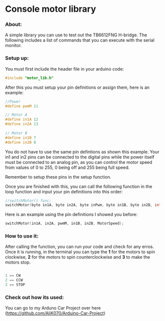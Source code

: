 # Console motor library

### About:

A simple library you can use to test out the TB6612FNG H-bridge. The following includes a list of commands that you can execute with the serial monitor. 

### Setup up: 

You must first include the header file in your arduino code: 

```c++
#include "motor_lib.h"

```
After this you must setup your pin definitions or assign them, here is an example: 

```c++
//Power
#define pwmM 11

// Motor A
#define in1A 12
#define in2A 13
 
// Motor B
#define in1B 7
#define in2B 8
```
You do not have to use the same pin defintions as shown this example. Your in1 and in2 pins can be connected to the digital pins while the power itself must be connected to an analog pin, as you can control the motor speed from values of 0 to 255, 0 being off and 255 being full speed. 

Remember to setup these pins in the setup function. 

Once you are finished with this, you can call the following function in the loop function and input your pin definitions into this order: 

```c++
//switchMotor() func;
switchMotor(byte in1A, byte in2A, byte inPwm, byte in1B, byte in2B, int ms)
```
Here is an example using the pin definitions I showed you before: 

```c++
switchMotor(in1A, in2A, pwmM, in1B, in2B, MotorSpeed);
```

### How to use it: 

After calling the function, you can run your code and check for any erros. Once it is running, in the terminal you can type the **1** for the motors to spin clockwise, **2** for the motors to spin counterclockwise and **3** to make the motors stop. 
```c++

1 == CW
2 == CCW
3 == STOP 

```
### Check out how its used:

You can go to my Arduno Car Project over here (https://github.com/AliK070/Arduino-Car-Project)
